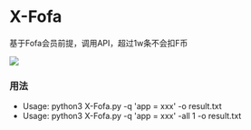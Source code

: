 # X-Fofa
基于Fofa会员前提，调用API，超过1w条不会扣F币

![](./cmd.png)



### 用法
* Usage: python3 X-Fofa.py -q 'app = xxx' -o result.txt
* Usage: python3 X-Fofa.py -q 'app = xxx' -all 1 -o result.txt 
